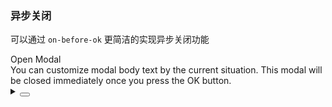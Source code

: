 ### 异步关闭

可以通过 `on-before-ok` 更简洁的实现异步关闭功能

<div class="cell-demo vp-raw">
  <yc-button @click="handleClick">Open Modal</yc-button>
  <yc-modal
    v-model:visible="visible"
    @cancel="handleCancel"
    :on-before-ok="handleBeforeOk"
    >
    <template #title> Title </template>
    <div>
      You can customize modal body text by the current situation. This modal
      will be closed immediately once you press the OK button.
    </div>
  </yc-modal>
</div>

<script setup>
import { ref } from 'vue';
const visible = ref(false);
const handleClick = () => {
  visible.value = true;
};
const handleBeforeOk = async () => {
  await new Promise((resolve) => setTimeout(resolve, 3000));
  return true;
};
const handleCancel = () => {
  visible.value = false;
};
</script>

<details>
<summary>
 <button class="code-btn"  >
    <icon-code />
 </button>
</summary>

```vue
<template>
  <yc-button @click="handleClick">Open Modal</yc-button>
  <yc-modal
    v-model:visible="visible"
    @cancel="handleCancel"
    :on-before-ok="handleBeforeOk">
    <template #title> Title </template>
    <div>
      You can customize modal body text by the current situation. This modal
      will be closed immediately once you press the OK button.
    </div>
  </yc-modal>
</template>

<script setup>
import { ref } from 'vue';
const visible = ref(false);
const handleClick = () => {
  visible.value = true;
};
const handleBeforeOk = async () => {
  await new Promise((resolve) => setTimeout(resolve, 3000));
  return true;
};
const handleCancel = () => {
  visible.value = false;
};
</script>
```

</details>
